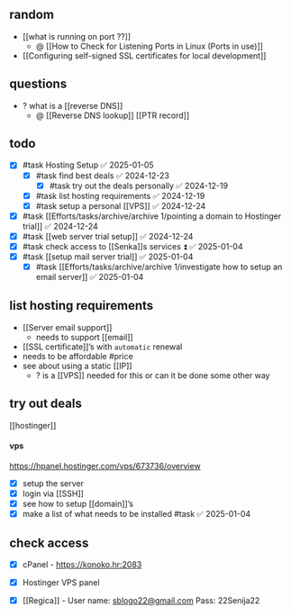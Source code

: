## random
- [[what is running on port ??]]
	- @ [[How to Check for Listening Ports in Linux (Ports in use)]]
- [[Configuring self-signed SSL certificates for local development]]
## questions
- ? what is a [[reverse DNS]]
	- @ [[Reverse DNS lookup]] [[PTR record]]
## todo
- [x] #task Hosting Setup ✅ 2025-01-05
	- [x] #task find best deals ✅ 2024-12-23
		- [x] #task try out the deals personally ✅ 2024-12-19
	- [x] #task list hosting requirements ✅ 2024-12-19
	- [x] #task setup a personal [[VPS]] ✅ 2024-12-24
- [x] #task [[Efforts/tasks/archive/archive 1/pointing a domain to Hostinger trial]] ✅ 2024-12-24
- [x] #task [[web server trial setup]] ✅ 2024-12-24
- [x] #task check access to [[Senka]]s services ⏫ ✅ 2025-01-04
- [x] #task [[setup mail server trial]] ✅ 2025-01-04
	- [x] #task [[Efforts/tasks/archive/archive 1/investigate how to setup an email server]] ✅ 2025-01-04
## list hosting requirements
- [[Server email support]]
	- needs to support [[email]]
- [[SSL certificate]]’s with `automatic` renewal
- needs to be affordable #price 
- see about using a static [[IP]] 
	- ? is a [[VPS]]  needed for this or can it be done some other way

## try out deals
[[hostinger]]
#### vps
https://hpanel.hostinger.com/vps/673736/overview
- [x] setup the server
- [x] login via [[SSH]]
- [x] see how to setup [[domain]]’s
- [x] make a list of what needs to be installed #task ✅ 2025-01-04

## check access

- [x]  cPanel - https://konoko.hr:2083
- [x] Hostinger VPS panel
- [x] [[Regica]] -
 User name: sblogo22@gmail.com 
Pass: 22Senija22






